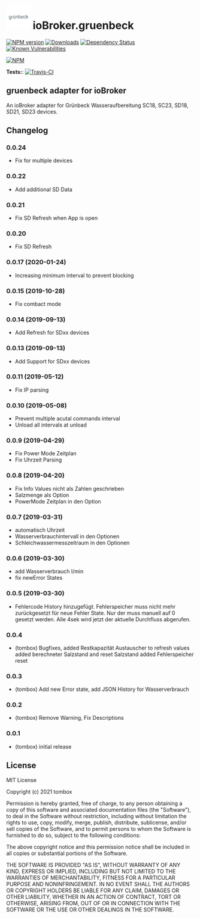 <h1>
 <img src="admin/gruenbeck.png" width="64"/>
 ioBroker.gruenbeck
</h1>

[![NPM version](http://img.shields.io/npm/v/iobroker.gruenbeck.svg)](https://www.npmjs.com/package/iobroker.gruenbeck)
[![Downloads](https://img.shields.io/npm/dm/iobroker.gruenbeck.svg)](https://www.npmjs.com/package/iobroker.gruenbeck)
[![Dependency Status](https://img.shields.io/david/TA2k/iobroker.gruenbeck.svg)](https://david-dm.org/TA2k/iobroker.gruenbeck)
[![Known Vulnerabilities](https://snyk.io/test/github/TA2k/ioBroker.gruenbeck/badge.svg)](https://snyk.io/test/github/TA2k/ioBroker.gruenbeck)

[![NPM](https://nodei.co/npm/iobroker.gruenbeck.png?downloads=true)](https://nodei.co/npm/iobroker.gruenbeck/)

**Tests:**: [![Travis-CI](http://img.shields.io/travis/TA2k/ioBroker.gruenbeck/master.svg)](https://travis-ci.org/TA2k/ioBroker.gruenbeck)

## gruenbeck adapter for ioBroker

An ioBroker adapter for Grünbeck Wasseraufbereitung SC18, SC23, SD18, SD21, SD23 devices.

## Changelog

### 0.0.24

-   Fix for multiple devices

### 0.0.22

-   Add additional SD Data

### 0.0.21

-   Fix SD Refresh when App is open

### 0.0.20

-   Fix SD Refresh

### 0.0.17 (2020-01-24)

-   Increasing minimum interval to prevent blocking

### 0.0.15 (2019-10-28)

-   Fix combact mode

### 0.0.14 (2019-09-13)

-   Add Refresh for SDxx devices

### 0.0.13 (2019-09-13)

-   Add Support for SDxx devices

### 0.0.11 (2019-05-12)

-   Fix IP parsing

### 0.0.10 (2019-05-08)

-   Prevent multiple acutal commands interval
-   Unload all intervals at unload

### 0.0.9 (2019-04-29)

-   Fix Power Mode Zeitplan
-   Fix Uhrzeit Parsing

### 0.0.8 (2019-04-20)

-   Fix Info Values nicht als Zahlen geschrieben
-   Salzmenge als Option
-   PowerMode Zeitplan in den Option

### 0.0.7 (2019-03-31)

-   automatisch Uhrzeit
-   Wasserverbrauchintervall in den Optionen
-   Schleichwassermesszeitraum in den Optionen

### 0.0.6 (2019-03-30)

-   add Wasserverbrauch l/min
-   fix newError States

### 0.0.5 (2019-03-30)

-   Fehlercode History hinzugefügt. Fehlerspeicher muss nicht mehr zurückgesetzt für neue Fehler State. Nur der muss manuell auf 0 gesetzt werden.
    Alle 4sek wird jetzt der aktuelle Durchfluss abgerufen.

### 0.0.4

-   (tombox) Bugfixes,
    added Restkapazität Austauscher to refresh values
    added berechneter Salzstand and reset Salzstand
    added Fehlerspeicher reset

### 0.0.3

-   (tombox) Add new Error state, add JSON History for Wasserverbrauch

### 0.0.2

-   (tombox) Remove Warning, Fix Descriptions

### 0.0.1

-   (tombox) initial release

## License

MIT License

Copyright (c) 2021 tombox

Permission is hereby granted, free of charge, to any person obtaining a copy
of this software and associated documentation files (the "Software"), to deal
in the Software without restriction, including without limitation the rights
to use, copy, modify, merge, publish, distribute, sublicense, and/or sell
copies of the Software, and to permit persons to whom the Software is
furnished to do so, subject to the following conditions:

The above copyright notice and this permission notice shall be included in all
copies or substantial portions of the Software.

THE SOFTWARE IS PROVIDED "AS IS", WITHOUT WARRANTY OF ANY KIND, EXPRESS OR
IMPLIED, INCLUDING BUT NOT LIMITED TO THE WARRANTIES OF MERCHANTABILITY,
FITNESS FOR A PARTICULAR PURPOSE AND NONINFRINGEMENT. IN NO EVENT SHALL THE
AUTHORS OR COPYRIGHT HOLDERS BE LIABLE FOR ANY CLAIM, DAMAGES OR OTHER
LIABILITY, WHETHER IN AN ACTION OF CONTRACT, TORT OR OTHERWISE, ARISING FROM,
OUT OF OR IN CONNECTION WITH THE SOFTWARE OR THE USE OR OTHER DEALINGS IN THE
SOFTWARE.
